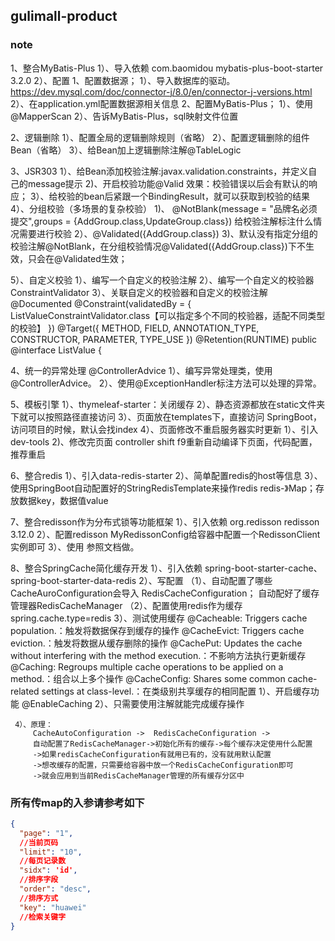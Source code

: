 ## gulimall-product

### note 
1、整合MyBatis-Plus
     1）、导入依赖
     <dependency>
            <groupId>com.baomidou</groupId>
            <artifactId>mybatis-plus-boot-starter</artifactId>
            <version>3.2.0</version>
     </dependency>
     2）、配置
         1、配置数据源；
             1）、导入数据库的驱动。https://dev.mysql.com/doc/connector-j/8.0/en/connector-j-versions.html
             2）、在application.yml配置数据源相关信息
         2、配置MyBatis-Plus；
             1）、使用@MapperScan
             2）、告诉MyBatis-Plus，sql映射文件位置

2、逻辑删除
 1）、配置全局的逻辑删除规则（省略）
 2）、配置逻辑删除的组件Bean（省略）
 3）、给Bean加上逻辑删除注解@TableLogic

3、JSR303
  1）、给Bean添加校验注解:javax.validation.constraints，并定义自己的message提示
  2)、开启校验功能@Valid
     效果：校验错误以后会有默认的响应；
  3）、给校验的bean后紧跟一个BindingResult，就可以获取到校验的结果
  4）、分组校验（多场景的复杂校验）
        1)、	@NotBlank(message = "品牌名必须提交",groups = {AddGroup.class,UpdateGroup.class})
         给校验注解标注什么情况需要进行校验
        2）、@Validated({AddGroup.class})
        3)、默认没有指定分组的校验注解@NotBlank，在分组校验情况@Validated({AddGroup.class})下不生效，只会在@Validated生效；

  5）、自定义校验
     1）、编写一个自定义的校验注解
     2）、编写一个自定义的校验器 ConstraintValidator
     3）、关联自定义的校验器和自定义的校验注解
             @Documented
        @Constraint(validatedBy = { ListValueConstraintValidator.class【可以指定多个不同的校验器，适配不同类型的校验】 })
        @Target({ METHOD, FIELD, ANNOTATION_TYPE, CONSTRUCTOR, PARAMETER, TYPE_USE })
        @Retention(RUNTIME)
        public @interface ListValue {

4、统一的异常处理
@ControllerAdvice
 1）、编写异常处理类，使用@ControllerAdvice。
 2）、使用@ExceptionHandler标注方法可以处理的异常。


5、模板引擎
 1）、thymeleaf-starter：关闭缓存
 2）、静态资源都放在static文件夹下就可以按照路径直接访问
 3）、页面放在templates下，直接访问
     SpringBoot，访问项目的时候，默认会找index
 4）、页面修改不重启服务器实时更新
     1）、引入dev-tools
     2)、修改完页面 controller shift f9重新自动编译下页面，代码配置，推荐重启

6、整合redis
 1）、引入data-redis-starter
 2）、简单配置redis的host等信息
 3）、使用SpringBoot自动配置好的StringRedisTemplate来操作redis
     redis-》Map；存放数据key，数据值value

7、整合redisson作为分布式锁等功能框架
     1）、引入依赖
             <dependency>
            <groupId>org.redisson</groupId>
            <artifactId>redisson</artifactId>
            <version>3.12.0</version>
        </dependency>
     2）、配置redisson
             MyRedissonConfig给容器中配置一个RedissonClient实例即可
     3）、使用
         参照文档做。

8、整合SpringCache简化缓存开发
     1）、引入依赖
         spring-boot-starter-cache、spring-boot-starter-data-redis
     2）、写配置
         （1）、自动配置了哪些
             CacheAuroConfiguration会导入 RedisCacheConfiguration；
             自动配好了缓存管理器RedisCacheManager
         （2）、配置使用redis作为缓存
             spring.cache.type=redis
     3）、测试使用缓存
         @Cacheable: Triggers cache population.：触发将数据保存到缓存的操作
         @CacheEvict: Triggers cache eviction.：触发将数据从缓存删除的操作
         @CachePut: Updates the cache without interfering with the method execution.：不影响方法执行更新缓存
         @Caching: Regroups multiple cache operations to be applied on a method.：组合以上多个操作
         @CacheConfig: Shares some common cache-related settings at class-level.：在类级别共享缓存的相同配置
         1）、开启缓存功能 @EnableCaching
         2）、只需要使用注解就能完成缓存操作

     4）、原理：
         CacheAutoConfiguration ->  RedisCacheConfiguration ->
         自动配置了RedisCacheManager->初始化所有的缓存->每个缓存决定使用什么配置
         ->如果redisCacheConfiguration有就用已有的，没有就用默认配置
         ->想改缓存的配置，只需要给容器中放一个RedisCacheConfiguration即可
         ->就会应用到当前RedisCacheManager管理的所有缓存分区中

### 所有传map的入参请参考如下

```json
{
  "page": "1",
  //当前页码
  "limit": "10",
  //每页记录数
  "sidx": 'id',
  //排序字段
  "order": "desc",
  //排序方式
  "key": "huawei"
  //检索关键字
}
```


